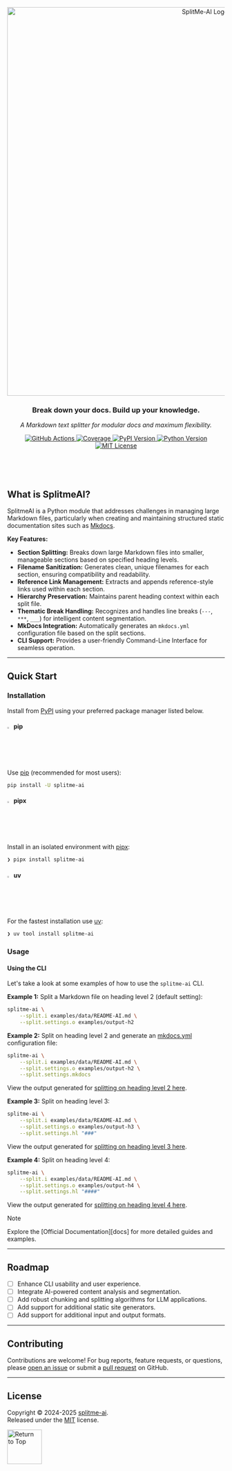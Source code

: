 <div id="top" align="center">

<!-- HEADER -->
<picture>
  <source media="(prefers-color-scheme: dark)" srcset="https://raw.githubusercontent.com/eli64s/splitme-ai/2d7fa963c964f65bd6f6f71ab20bc59d2cc8cec8/docs/assets/logo-dark.svg">
  <source media="(prefers-color-scheme: light)" srcset="https://raw.githubusercontent.com/eli64s/splitme-ai/2d7fa963c964f65bd6f6f71ab20bc59d2cc8cec8/docs/assets/logo-light.svg">
  <img alt="SplitMe-AI Logo" src="https://raw.githubusercontent.com/eli64s/splitme-ai/2d7fa963c964f65bd6f6f71ab20bc59d2cc8cec8/docs/assets/logo-light.svg" width="900" style="max-width: 100%;">
</picture>

<h3 align="center">
  Break down your docs. Build up your knowledge.
</h3>

<p align="center">
  <em>A Markdown text splitter for modular docs and maximum flexibility.</em>
</p>

<!-- BADGES -->
<div align="center">
  <p align="center" style="margin-bottom: 20px;">
    <a href="https://github.com/eli64s/splitme-ai/actions">
      <img src="https://img.shields.io/github/actions/workflow/status/eli64s/splitme-ai/ci.yml?label=CI&style=flat&logo=githubactions&logoColor=white&labelColor=2A2A2A&color=ffd700" alt="GitHub Actions" />
    </a>
    <a href="https://app.codecov.io/gh/eli64s/splitme-ai">
      <img src="https://img.shields.io/codecov/c/github/eli64s/splitme-ai?label=Coverage&style=flat&logo=codecov&logoColor=white&labelColor=2A2A2A&color=3fe1c0" alt="Coverage" />
    </a>
    <a href="https://pypi.org/project/splitme-ai/">
      <img src="https://img.shields.io/pypi/v/splitme-ai?label=PyPI&style=flat&logo=pypi&logoColor=white&labelColor=2A2A2A&color=3d8be1" alt="PyPI Version" />
    </a>
    <a href="https://github.com/eli64s/splitme-ai">
      <img src="https://img.shields.io/pypi/pyversions/splitme-ai?label=Python&style=flat&logo=python&logoColor=white&labelColor=2A2A2A&color=9b26d4" alt="Python Version" />
    </a>
    <a href="https://opensource.org/license/mit/">
      <img src="https://img.shields.io/github/license/eli64s/splitme-ai?label=License&style=flat&logo=opensourceinitiative&logoColor=white&labelColor=2A2A2A&color=ff00ff" alt="MIT License">
    </a>
  </p>
</div>

<div align="center">
  <img src="https://raw.githubusercontent.com/eli64s/splitme-ai/216a92894e6f30c707a214fad5a5fba417e3bc39/docs/assets/line.svg" alt="separator" width="100%" height="2px" style="margin: 20px 0;">
</div>

</div>

## What is SplitmeAI?

SplitmeAI is a Python module that addresses challenges in managing large Markdown files, particularly when creating and maintaining structured static documentation sites such as [Mkdocs][mkdocs].

__Key Features:__

- **Section Splitting:** Breaks down large Markdown files into smaller, manageable sections based on specified heading levels.
- **Filename Sanitization:** Generates clean, unique filenames for each section, ensuring compatibility and readability.
- **Reference Link Management:** Extracts and appends reference-style links used within each section.
- **Hierarchy Preservation:** Maintains parent heading context within each split file.
- **Thematic Break Handling:** Recognizes and handles line breaks (`---`, `***`, `___`) for intelligent content segmentation.
- **MkDocs Integration:** Automatically generates an `mkdocs.yml` configuration file based on the split sections.
- **CLI Support:** Provides a user-friendly Command-Line Interface for seamless operation.

---

## Quick Start

### Installation

Install from [PyPI][pypi] using your preferred package manager listed below.

#### <img width="2%" src="https://simpleicons.org/icons/python.svg">&emsp13;pip

Use [pip][pip] (recommended for most users):

```sh
pip install -U splitme-ai
```

#### <img width="2%" src="https://simpleicons.org/icons/pipx.svg">&emsp13;pipx

Install in an isolated environment with [pipx][pipx]:

```sh
❯ pipx install splitme-ai
```

#### <img width="2%" src="https://simpleicons.org/icons/uv.svg">&emsp13;uv

For the fastest installation use [uv][uv]:

```sh
❯ uv tool install splitme-ai
```

### Usage

#### Using the CLI

Let's take a look at some examples of how to use the `splitme-ai` CLI.

__Example 1:__ Split a Markdown file on heading level 2 (default setting):

```sh
splitme-ai \
    --split.i examples/data/README-AI.md \
    --split.settings.o examples/output-h2
```

__Example 2:__ Split on heading level 2 and generate an [mkdocs.yml] configuration file:

```sh
splitme-ai \
    --split.i examples/data/README-AI.md \
    --split.settings.o examples/output-h2 \
    --split.settings.mkdocs
```

View the output generated for [splitting on heading level 2 here](./examples/output-h2).

__Example 3:__ Split on heading level 3:

```sh
splitme-ai \
    --split.i examples/data/README-AI.md \
    --split.settings.o examples/output-h3 \
    --split.settings.hl "###"
```

View the output generated for [splitting on heading level 3 here](./examples/output-h3).

__Example 4:__ Split on heading level 4:

```sh
splitme-ai \
    --split.i examples/data/README-AI.md \
    --split.settings.o examples/output-h4 \
    --split.settings.hl "####"
```

View the output generated for [splitting on heading level 4 here](./examples/output-h4).

>[!NOTE]
> Explore the [Official Documentation][docs] for more detailed guides and examples.

---

## Roadmap

- [ ] Enhance CLI usability and user experience.
- [ ] Integrate AI-powered content analysis and segmentation.
- [ ] Add robust chunking and splitting algorithms for LLM applications.
- [ ] Add support for additional static site generators.
- [ ] Add support for additional input and output formats.

---

## Contributing

Contributions are welcome! For bug reports, feature requests, or questions, please [open an issue][github-issues] or submit a [pull request][github-pulls] on GitHub.

---

## License

Copyright © 2024-2025 [splitme-ai][splitme-ai]. <br />
Released under the [MIT][mit-license] license.

<div align="left">
  <a href="#top">
    <img src="https://raw.githubusercontent.com/eli64s/splitme-ai/216a92894e6f30c707a214fad5a5fba417e3bc39/docs/assets/button-circles.svg" alt="Return to Top" width="80px" height="80px">
  </a>
</div>

<div align="center">
  <img src="https://raw.githubusercontent.com/eli64s/splitme-ai/216a92894e6f30c707a214fad5a5fba417e3bc39/docs/assets/line.svg" alt="separator" width="100%" height="2px" style="margin: 20px 0;">
</div>

<!-- REFERENCE LINKS -->

<!-- PROJECT RESOURCES -->
[pypi]: https://pypi.org/project/splitme-ai/
[splitme-ai]: https://github.com/eli64s/splitme-ai
[github-issues]: https://github.com/eli64s/splitme-ai/issues
[github-pulls]: https://github.com/eli64s/splitme-ai/pulls
[mit-license]: https://github.com/eli64s/splitme-ai/blob/main/LICENSE

<!-- DEV TOOLS -->
[python]: https://www.python.org/
[pip]: https://pip.pypa.io/en/stable/
[pipx]: https://pipx.pypa.io/stable/
[uv]: https://docs.astral.sh/uv/
[mkdocs]: https://www.mkdocs.org/
[mkdocs.yml]: https://www.mkdocs.org/user-guide/configuration/
